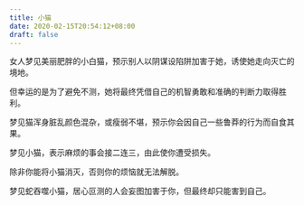 ```yaml
---
title: 小猫
date: 2020-02-15T20:54:12+08:00
draft: false
---
```


女人梦见美丽肥胖的小白猫，预示别人以阴谋设陷阱加害于她，诱使她走向灭亡的境地。

但幸运的是为了避免不测，她将最终凭借自己的机智勇敢和准确的判断力取得胜利。

梦见猫浑身脏乱颜色混杂，或瘦弱不堪，预示你会因自己一些鲁莽的行为而自食其果。

梦见小猫，表示麻烦的事会接二连三，由此使你遭受损失。

除非你能将小猫消灭，否则你的烦恼就无法解脱。

梦见蛇吞噬小猫，居心叵测的人会妄图加害于你，但最终却只能害到自己。

